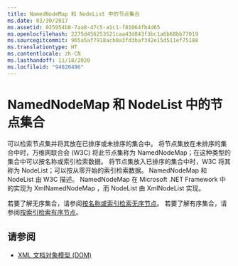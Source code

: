 ```yaml
---
title: NamedNodeMap 和 NodeList 中的节点集合
ms.date: 03/30/2017
ms.assetid: 025954b8-7aa8-47c5-a1c1-f81064fb4d65
ms.openlocfilehash: 2275d456253521caa43d843f3bc1a6b68bb77019
ms.sourcegitcommit: 965a5af7918acb0a3fd3baf342e15d511ef75188
ms.translationtype: HT
ms.contentlocale: zh-CN
ms.lasthandoff: 11/18/2020
ms.locfileid: "94820496"
---
```

# <a name="node-collections-in-namednodemaps-and-nodelists"></a>NamedNodeMap 和 NodeList 中的节点集合
可以检索节点集并将其放在已排序或未排序的集合中。 将节点集放在未排序的集合中时，万维网联合会 (W3C) 将此节点集称为 NamedNodeMap；在这种类型的集合中可以按名称或索引检索数据。 将节点集放入已排序的集合中时，W3C 将其称为 NodeList；可以按从零开始的索引检索数据。 NamedNodeMap 和 NodeList 由 W3C 描述。 NamedNodeMap 在 Microsoft .NET Framework 中的实现为 XmlNamedNodeMap  ，而 NodeList 由 XmlNodeList  实现。  
  
 若要了解无序集合，请参阅[按名称或索引检索无序节点](unordered-node-retrieval-by-name-or-index.md)。 若要了解有序集合，请参阅[按索引检索有序节点](ordered-node-retrieval-by-index.md)。  
  
## <a name="see-also"></a>请参阅

- [XML 文档对象模型 (DOM)](xml-document-object-model-dom.md)
